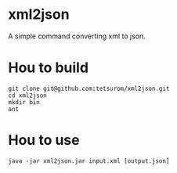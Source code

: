 xml2json
========
A simple command converting xml to json.

Hou to build
========
```
git clone git@github.com:tetsurom/xml2json.git
cd xml2json
mkdir bin
ant
```

Hou to use
========
```
java -jar xml2json.jar input.xml [output.json]
```

